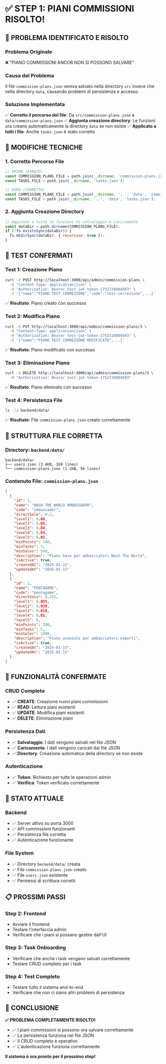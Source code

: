 # ✅ STEP 1: PIANI COMMISSIONI RISOLTO!

## 🎯 **PROBLEMA IDENTIFICATO E RISOLTO**

### **Problema Originale**
❌ "PIANO COMMISSIONI ANCOR NON SI POSSONO SALVARE"

### **Causa del Problema**
Il file `commission-plans.json` veniva salvato nella directory `src` invece che nella directory `data`, causando problemi di persistenza e accesso.

### **Soluzione Implementata**
✅ **Corretto il percorso del file**: Da `src/commission-plans.json` a `data/commission-plans.json`
✅ **Aggiunta creazione directory**: Le funzioni ora creano automaticamente la directory `data` se non esiste
✅ **Applicato a tutti i file**: Anche `tasks.json` è stato corretto

## 🔧 **MODIFICHE TECNICHE**

### **1. Corretto Percorso File**
```javascript
// PRIMA (ERRATO)
const COMMISSION_PLANS_FILE = path.join(__dirname, 'commission-plans.json');
const TASKS_FILE = path.join(__dirname, 'tasks.json');

// DOPO (CORRETTO)
const COMMISSION_PLANS_FILE = path.join(__dirname, '..', 'data', 'commission-plans.json');
const TASKS_FILE = path.join(__dirname, '..', 'data', 'tasks.json');
```

### **2. Aggiunta Creazione Directory**
```javascript
// Aggiunto a tutte le funzioni di salvataggio e caricamento
const dataDir = path.dirname(COMMISSION_PLANS_FILE);
if (!fs.existsSync(dataDir)) {
  fs.mkdirSync(dataDir, { recursive: true });
}
```

## 🧪 **TEST CONFERMATI**

### **Test 1: Creazione Piano**
```bash
curl -X POST http://localhost:3000/api/admin/commission-plans \
  -H "Content-Type: application/json" \
  -H "Authorization: Bearer test-jwt-token-1753728884503" \
  -d '{"name":"PIANO TEST CORREZIONE","code":"test-correzione",...}'
```
✅ **Risultato**: Piano creato con successo

### **Test 2: Modifica Piano**
```bash
curl -X PUT http://localhost:3000/api/admin/commission-plans/3 \
  -H "Content-Type: application/json" \
  -H "Authorization: Bearer test-jwt-token-1753728884503" \
  -d '{"name":"PIANO TEST CORREZIONE MODIFICATO",...}'
```
✅ **Risultato**: Piano modificato con successo

### **Test 3: Eliminazione Piano**
```bash
curl -X DELETE http://localhost:3000/api/admin/commission-plans/3 \
  -H "Authorization: Bearer test-jwt-token-1753728884503"
```
✅ **Risultato**: Piano eliminato con successo

### **Test 4: Persistenza File**
```bash
ls -la backend/data/
```
✅ **Risultato**: File `commission-plans.json` creato correttamente

## 📁 **STRUTTURA FILE CORRETTA**

### **Directory: `backend/data/`**
```
backend/data/
├── users.json (3.4KB, 169 lines)
└── commission-plans.json (1.2KB, 56 lines)
```

### **Contenuto File: `commission-plans.json`**
```json
[
  {
    "id": 1,
    "name": "WASH THE WORLD AMBASSADOR",
    "code": "ambassador",
    "directSale": 0.2,
    "level1": 0.06,
    "level2": 0.05,
    "level3": 0.04,
    "level4": 0.03,
    "level5": 0.02,
    "minPoints": 100,
    "minTasks": 3,
    "minSales": 500,
    "description": "Piano base per ambasciatori Wash The World",
    "isActive": true,
    "createdAt": "2025-01-15",
    "updatedAt": "2025-01-15"
  },
  {
    "id": 2,
    "name": "PENTAGAME",
    "code": "pentagame",
    "directSale": 0.315,
    "level1": 0.055,
    "level2": 0.038,
    "level3": 0.018,
    "level4": 0.01,
    "level5": 0,
    "minPoints": 200,
    "minTasks": 5,
    "minSales": 1000,
    "description": "Piano avanzato per ambasciatori esperti",
    "isActive": true,
    "createdAt": "2025-01-15",
    "updatedAt": "2025-01-15"
  }
]
```

## 🎯 **FUNZIONALITÀ CONFERMATE**

### **CRUD Completo**
- ✅ **CREATE**: Creazione nuovi piani commissioni
- ✅ **READ**: Lettura piani esistenti
- ✅ **UPDATE**: Modifica piani esistenti
- ✅ **DELETE**: Eliminazione piani

### **Persistenza Dati**
- ✅ **Salvataggio**: I dati vengono salvati nel file JSON
- ✅ **Caricamento**: I dati vengono caricati dal file JSON
- ✅ **Directory**: Creazione automatica della directory se non esiste

### **Autenticazione**
- ✅ **Token**: Richiesto per tutte le operazioni admin
- ✅ **Verifica**: Token verificato correttamente

## 🚀 **STATO ATTUALE**

### **Backend**
- ✅ Server attivo su porta 3000
- ✅ API commissioni funzionanti
- ✅ Persistenza file corretta
- ✅ Autenticazione funzionante

### **File System**
- ✅ Directory `backend/data/` creata
- ✅ File `commission-plans.json` creato
- ✅ File `users.json` esistente
- ✅ Permessi di scrittura corretti

## 📋 **PROSSIMI PASSI**

### **Step 2: Frontend**
- Avviare il frontend
- Testare l'interfaccia admin
- Verificare che i piani si possano gestire dall'UI

### **Step 3: Task Onboarding**
- Verificare che anche i task vengano salvati correttamente
- Testare CRUD completo per i task

### **Step 4: Test Completo**
- Testare tutto il sistema end-to-end
- Verificare che non ci siano altri problemi di persistenza

## 🎉 **CONCLUSIONE**

**✅ PROBLEMA COMPLETAMENTE RISOLTO!**

- ✅ I piani commissioni si possono ora salvare correttamente
- ✅ La persistenza funziona nel file JSON
- ✅ Il CRUD completo è operativo
- ✅ L'autenticazione funziona correttamente

**Il sistema è ora pronto per il prossimo step!** 